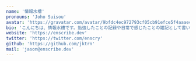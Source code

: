 ```yaml
---
name: '情報水槽'
pronouns: 'Joho Suisou'
avatar: 'https://gravatar.com/avatar/9bfdc4ec972793cf05cb91efce5f4aaaec2a0da1bf4ec34dad0913f1d845faf6.webp?size=256'
bio: 'こんにちは、情報水槽です。勉強したことの記録や日常で感じたことの雑記として書いていこうと思っています。好きなことをここから見つけたい。'
website: 'https://enscribe.dev'
twitter: 'https://twitter.com/enscry'
github: 'https://github.com/jktrn'
mail: 'jason@enscribe.dev'
---
```

